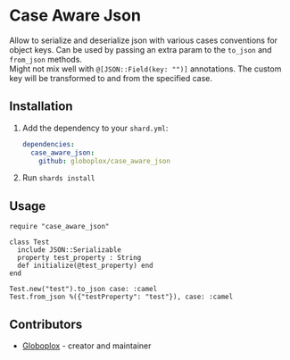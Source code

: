 # Case Aware Json

Allow to serialize and deserialize json with various cases conventions for object keys.
Can be used by passing an extra param to the `to_json` and `from_json` methods.  
Might not mix well with `@[JSON::Field(key: "")]` annotations. The custom key will be transformed to and from the specified case.  

## Installation

1. Add the dependency to your `shard.yml`:

   ```yaml
   dependencies:
     case_aware_json:
       github: globoplox/case_aware_json
   ```

2. Run `shards install`

## Usage

```crystal
require "case_aware_json"

class Test
  include JSON::Serializable
  property test_property : String
  def initialize(@test_property) end
end

Test.new("test").to_json case: :camel
Test.from_json %({"testProperty": "test"}), case: :camel
```


## Contributors

- [Globoplox](https://github.com/globoplox) - creator and maintainer
